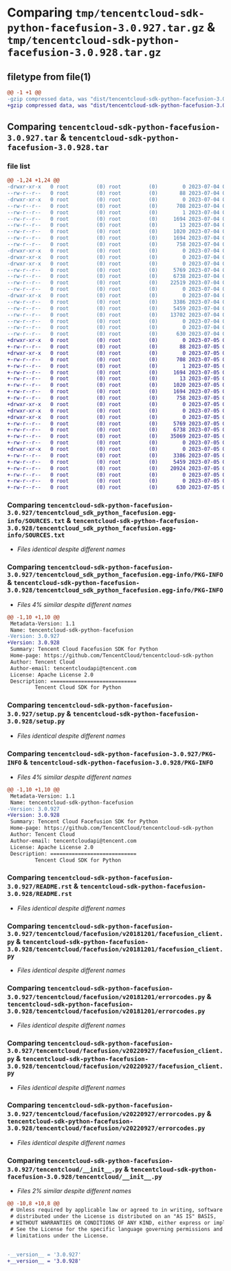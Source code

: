 # Comparing `tmp/tencentcloud-sdk-python-facefusion-3.0.927.tar.gz` & `tmp/tencentcloud-sdk-python-facefusion-3.0.928.tar.gz`

## filetype from file(1)

```diff
@@ -1 +1 @@
-gzip compressed data, was "dist/tencentcloud-sdk-python-facefusion-3.0.927.tar", last modified: Tue Jul  4 00:21:59 2023, max compression
+gzip compressed data, was "dist/tencentcloud-sdk-python-facefusion-3.0.928.tar", last modified: Wed Jul  5 00:26:08 2023, max compression
```

## Comparing `tencentcloud-sdk-python-facefusion-3.0.927.tar` & `tencentcloud-sdk-python-facefusion-3.0.928.tar`

### file list

```diff
@@ -1,24 +1,24 @@
-drwxr-xr-x   0 root         (0) root         (0)        0 2023-07-04 00:21:59.000000 tencentcloud-sdk-python-facefusion-3.0.927/
--rw-r--r--   0 root         (0) root         (0)       88 2023-07-04 00:21:59.000000 tencentcloud-sdk-python-facefusion-3.0.927/setup.cfg
-drwxr-xr-x   0 root         (0) root         (0)        0 2023-07-04 00:21:59.000000 tencentcloud-sdk-python-facefusion-3.0.927/tencentcloud_sdk_python_facefusion.egg-info/
--rw-r--r--   0 root         (0) root         (0)      708 2023-07-04 00:21:59.000000 tencentcloud-sdk-python-facefusion-3.0.927/tencentcloud_sdk_python_facefusion.egg-info/SOURCES.txt
--rw-r--r--   0 root         (0) root         (0)        1 2023-07-04 00:21:59.000000 tencentcloud-sdk-python-facefusion-3.0.927/tencentcloud_sdk_python_facefusion.egg-info/dependency_links.txt
--rw-r--r--   0 root         (0) root         (0)     1694 2023-07-04 00:21:59.000000 tencentcloud-sdk-python-facefusion-3.0.927/tencentcloud_sdk_python_facefusion.egg-info/PKG-INFO
--rw-r--r--   0 root         (0) root         (0)       13 2023-07-04 00:21:59.000000 tencentcloud-sdk-python-facefusion-3.0.927/tencentcloud_sdk_python_facefusion.egg-info/top_level.txt
--rw-r--r--   0 root         (0) root         (0)     1020 2023-07-04 00:21:59.000000 tencentcloud-sdk-python-facefusion-3.0.927/setup.py
--rw-r--r--   0 root         (0) root         (0)     1694 2023-07-04 00:21:59.000000 tencentcloud-sdk-python-facefusion-3.0.927/PKG-INFO
--rw-r--r--   0 root         (0) root         (0)      758 2023-07-04 00:21:59.000000 tencentcloud-sdk-python-facefusion-3.0.927/README.rst
-drwxr-xr-x   0 root         (0) root         (0)        0 2023-07-04 00:21:59.000000 tencentcloud-sdk-python-facefusion-3.0.927/tencentcloud/
-drwxr-xr-x   0 root         (0) root         (0)        0 2023-07-04 00:21:59.000000 tencentcloud-sdk-python-facefusion-3.0.927/tencentcloud/facefusion/
-drwxr-xr-x   0 root         (0) root         (0)        0 2023-07-04 00:21:59.000000 tencentcloud-sdk-python-facefusion-3.0.927/tencentcloud/facefusion/v20181201/
--rw-r--r--   0 root         (0) root         (0)     5769 2023-07-04 00:21:59.000000 tencentcloud-sdk-python-facefusion-3.0.927/tencentcloud/facefusion/v20181201/facefusion_client.py
--rw-r--r--   0 root         (0) root         (0)     6738 2023-07-04 00:21:59.000000 tencentcloud-sdk-python-facefusion-3.0.927/tencentcloud/facefusion/v20181201/errorcodes.py
--rw-r--r--   0 root         (0) root         (0)    22519 2023-07-04 00:21:59.000000 tencentcloud-sdk-python-facefusion-3.0.927/tencentcloud/facefusion/v20181201/models.py
--rw-r--r--   0 root         (0) root         (0)        0 2023-07-04 00:21:59.000000 tencentcloud-sdk-python-facefusion-3.0.927/tencentcloud/facefusion/v20181201/__init__.py
-drwxr-xr-x   0 root         (0) root         (0)        0 2023-07-04 00:21:59.000000 tencentcloud-sdk-python-facefusion-3.0.927/tencentcloud/facefusion/v20220927/
--rw-r--r--   0 root         (0) root         (0)     3386 2023-07-04 00:21:59.000000 tencentcloud-sdk-python-facefusion-3.0.927/tencentcloud/facefusion/v20220927/facefusion_client.py
--rw-r--r--   0 root         (0) root         (0)     5459 2023-07-04 00:21:59.000000 tencentcloud-sdk-python-facefusion-3.0.927/tencentcloud/facefusion/v20220927/errorcodes.py
--rw-r--r--   0 root         (0) root         (0)    13702 2023-07-04 00:21:59.000000 tencentcloud-sdk-python-facefusion-3.0.927/tencentcloud/facefusion/v20220927/models.py
--rw-r--r--   0 root         (0) root         (0)        0 2023-07-04 00:21:59.000000 tencentcloud-sdk-python-facefusion-3.0.927/tencentcloud/facefusion/v20220927/__init__.py
--rw-r--r--   0 root         (0) root         (0)        0 2023-07-04 00:21:59.000000 tencentcloud-sdk-python-facefusion-3.0.927/tencentcloud/facefusion/__init__.py
--rw-r--r--   0 root         (0) root         (0)      630 2023-07-04 00:21:59.000000 tencentcloud-sdk-python-facefusion-3.0.927/tencentcloud/__init__.py
+drwxr-xr-x   0 root         (0) root         (0)        0 2023-07-05 00:26:08.000000 tencentcloud-sdk-python-facefusion-3.0.928/
+-rw-r--r--   0 root         (0) root         (0)       88 2023-07-05 00:26:08.000000 tencentcloud-sdk-python-facefusion-3.0.928/setup.cfg
+drwxr-xr-x   0 root         (0) root         (0)        0 2023-07-05 00:26:08.000000 tencentcloud-sdk-python-facefusion-3.0.928/tencentcloud_sdk_python_facefusion.egg-info/
+-rw-r--r--   0 root         (0) root         (0)      708 2023-07-05 00:26:08.000000 tencentcloud-sdk-python-facefusion-3.0.928/tencentcloud_sdk_python_facefusion.egg-info/SOURCES.txt
+-rw-r--r--   0 root         (0) root         (0)        1 2023-07-05 00:26:08.000000 tencentcloud-sdk-python-facefusion-3.0.928/tencentcloud_sdk_python_facefusion.egg-info/dependency_links.txt
+-rw-r--r--   0 root         (0) root         (0)     1694 2023-07-05 00:26:08.000000 tencentcloud-sdk-python-facefusion-3.0.928/tencentcloud_sdk_python_facefusion.egg-info/PKG-INFO
+-rw-r--r--   0 root         (0) root         (0)       13 2023-07-05 00:26:08.000000 tencentcloud-sdk-python-facefusion-3.0.928/tencentcloud_sdk_python_facefusion.egg-info/top_level.txt
+-rw-r--r--   0 root         (0) root         (0)     1020 2023-07-05 00:26:08.000000 tencentcloud-sdk-python-facefusion-3.0.928/setup.py
+-rw-r--r--   0 root         (0) root         (0)     1694 2023-07-05 00:26:08.000000 tencentcloud-sdk-python-facefusion-3.0.928/PKG-INFO
+-rw-r--r--   0 root         (0) root         (0)      758 2023-07-05 00:26:08.000000 tencentcloud-sdk-python-facefusion-3.0.928/README.rst
+drwxr-xr-x   0 root         (0) root         (0)        0 2023-07-05 00:26:08.000000 tencentcloud-sdk-python-facefusion-3.0.928/tencentcloud/
+drwxr-xr-x   0 root         (0) root         (0)        0 2023-07-05 00:26:08.000000 tencentcloud-sdk-python-facefusion-3.0.928/tencentcloud/facefusion/
+drwxr-xr-x   0 root         (0) root         (0)        0 2023-07-05 00:26:08.000000 tencentcloud-sdk-python-facefusion-3.0.928/tencentcloud/facefusion/v20181201/
+-rw-r--r--   0 root         (0) root         (0)     5769 2023-07-05 00:26:08.000000 tencentcloud-sdk-python-facefusion-3.0.928/tencentcloud/facefusion/v20181201/facefusion_client.py
+-rw-r--r--   0 root         (0) root         (0)     6738 2023-07-05 00:26:08.000000 tencentcloud-sdk-python-facefusion-3.0.928/tencentcloud/facefusion/v20181201/errorcodes.py
+-rw-r--r--   0 root         (0) root         (0)    35069 2023-07-05 00:26:08.000000 tencentcloud-sdk-python-facefusion-3.0.928/tencentcloud/facefusion/v20181201/models.py
+-rw-r--r--   0 root         (0) root         (0)        0 2023-07-05 00:26:08.000000 tencentcloud-sdk-python-facefusion-3.0.928/tencentcloud/facefusion/v20181201/__init__.py
+drwxr-xr-x   0 root         (0) root         (0)        0 2023-07-05 00:26:08.000000 tencentcloud-sdk-python-facefusion-3.0.928/tencentcloud/facefusion/v20220927/
+-rw-r--r--   0 root         (0) root         (0)     3386 2023-07-05 00:26:08.000000 tencentcloud-sdk-python-facefusion-3.0.928/tencentcloud/facefusion/v20220927/facefusion_client.py
+-rw-r--r--   0 root         (0) root         (0)     5459 2023-07-05 00:26:08.000000 tencentcloud-sdk-python-facefusion-3.0.928/tencentcloud/facefusion/v20220927/errorcodes.py
+-rw-r--r--   0 root         (0) root         (0)    20924 2023-07-05 00:26:08.000000 tencentcloud-sdk-python-facefusion-3.0.928/tencentcloud/facefusion/v20220927/models.py
+-rw-r--r--   0 root         (0) root         (0)        0 2023-07-05 00:26:08.000000 tencentcloud-sdk-python-facefusion-3.0.928/tencentcloud/facefusion/v20220927/__init__.py
+-rw-r--r--   0 root         (0) root         (0)        0 2023-07-05 00:26:08.000000 tencentcloud-sdk-python-facefusion-3.0.928/tencentcloud/facefusion/__init__.py
+-rw-r--r--   0 root         (0) root         (0)      630 2023-07-05 00:26:08.000000 tencentcloud-sdk-python-facefusion-3.0.928/tencentcloud/__init__.py
```

### Comparing `tencentcloud-sdk-python-facefusion-3.0.927/tencentcloud_sdk_python_facefusion.egg-info/SOURCES.txt` & `tencentcloud-sdk-python-facefusion-3.0.928/tencentcloud_sdk_python_facefusion.egg-info/SOURCES.txt`

 * *Files identical despite different names*

### Comparing `tencentcloud-sdk-python-facefusion-3.0.927/tencentcloud_sdk_python_facefusion.egg-info/PKG-INFO` & `tencentcloud-sdk-python-facefusion-3.0.928/tencentcloud_sdk_python_facefusion.egg-info/PKG-INFO`

 * *Files 4% similar despite different names*

```diff
@@ -1,10 +1,10 @@
 Metadata-Version: 1.1
 Name: tencentcloud-sdk-python-facefusion
-Version: 3.0.927
+Version: 3.0.928
 Summary: Tencent Cloud Facefusion SDK for Python
 Home-page: https://github.com/TencentCloud/tencentcloud-sdk-python
 Author: Tencent Cloud
 Author-email: tencentcloudapi@tencent.com
 License: Apache License 2.0
 Description: ============================
         Tencent Cloud SDK for Python
```

### Comparing `tencentcloud-sdk-python-facefusion-3.0.927/setup.py` & `tencentcloud-sdk-python-facefusion-3.0.928/setup.py`

 * *Files identical despite different names*

### Comparing `tencentcloud-sdk-python-facefusion-3.0.927/PKG-INFO` & `tencentcloud-sdk-python-facefusion-3.0.928/PKG-INFO`

 * *Files 4% similar despite different names*

```diff
@@ -1,10 +1,10 @@
 Metadata-Version: 1.1
 Name: tencentcloud-sdk-python-facefusion
-Version: 3.0.927
+Version: 3.0.928
 Summary: Tencent Cloud Facefusion SDK for Python
 Home-page: https://github.com/TencentCloud/tencentcloud-sdk-python
 Author: Tencent Cloud
 Author-email: tencentcloudapi@tencent.com
 License: Apache License 2.0
 Description: ============================
         Tencent Cloud SDK for Python
```

### Comparing `tencentcloud-sdk-python-facefusion-3.0.927/README.rst` & `tencentcloud-sdk-python-facefusion-3.0.928/README.rst`

 * *Files identical despite different names*

### Comparing `tencentcloud-sdk-python-facefusion-3.0.927/tencentcloud/facefusion/v20181201/facefusion_client.py` & `tencentcloud-sdk-python-facefusion-3.0.928/tencentcloud/facefusion/v20181201/facefusion_client.py`

 * *Files identical despite different names*

### Comparing `tencentcloud-sdk-python-facefusion-3.0.927/tencentcloud/facefusion/v20181201/errorcodes.py` & `tencentcloud-sdk-python-facefusion-3.0.928/tencentcloud/facefusion/v20181201/errorcodes.py`

 * *Files identical despite different names*

### Comparing `tencentcloud-sdk-python-facefusion-3.0.927/tencentcloud/facefusion/v20220927/facefusion_client.py` & `tencentcloud-sdk-python-facefusion-3.0.928/tencentcloud/facefusion/v20220927/facefusion_client.py`

 * *Files identical despite different names*

### Comparing `tencentcloud-sdk-python-facefusion-3.0.927/tencentcloud/facefusion/v20220927/errorcodes.py` & `tencentcloud-sdk-python-facefusion-3.0.928/tencentcloud/facefusion/v20220927/errorcodes.py`

 * *Files identical despite different names*

### Comparing `tencentcloud-sdk-python-facefusion-3.0.927/tencentcloud/__init__.py` & `tencentcloud-sdk-python-facefusion-3.0.928/tencentcloud/__init__.py`

 * *Files 2% similar despite different names*

```diff
@@ -10,8 +10,8 @@
 # Unless required by applicable law or agreed to in writing, software
 # distributed under the License is distributed on an "AS IS" BASIS,
 # WITHOUT WARRANTIES OR CONDITIONS OF ANY KIND, either express or implied.
 # See the License for the specific language governing permissions and
 # limitations under the License.
 
 
-__version__ = '3.0.927'
+__version__ = '3.0.928'
```

